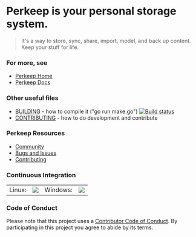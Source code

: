 # Perkeep is your personal storage system.

> It's a way to store, sync, share, import, model, and back up content.  Keep your stuff for life.

### For more, see

- [Perkeep Home](https://perkeep.org/)
- [Perkeep Docs](https://perkeep.org/doc/)

### Other useful files

- [BUILDING](BUILDING) - how to compile it ("go run make.go") [![Build status](https://ci.appveyor.com/api/projects/status/bbdqxcy2b6x4lt2r/branch/master?svg=true)](https://ci.appveyor.com/project/mpl/perkeep/branch/master)
- [CONTRIBUTING](CONTRIBUTING.md) - how to do development and contribute

### Perkeep Resources

- [Community](http://perkeep.org/community)
- [Bugs and Issues](https://github.com/perkeep/perkeep/issues)
- [Contributing](https://perkeep.org/code#contributing)

### Continuous Integration

<table><tr>
 <td>Linux: </td>
 <td><a href='https://travis-ci.org/perkeep/perkeep'><img style='vertical-align:middle' src='https://travis-ci.org/perkeep/perkeep.svg?branch=master'></td>
 <td>Windows: </td>
 <td><a href='https://ci.appveyor.com/project/mpl/perkeep/branch/master'><img src='https://ci.appveyor.com/api/projects/status/bbdqxcy2b6x4lt2r/branch/master?svg=true'></td>
</tr></table>

### Code of Conduct

Please note that this project uses a
[Contributor Code of Conduct](https://opensource.google.com/conduct/).
By participating in this project you agree to abide by its terms.
